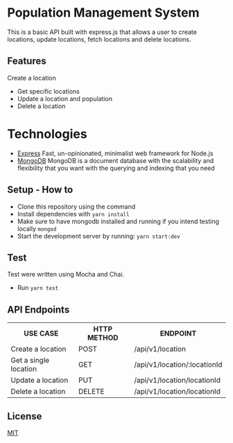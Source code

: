 
# Population Management System 

This is a basic API built with express.js that allows a user to create locations, update locations, fetch locations and delete locations.

## Features
Create a location
   - Get specific locations
   - Update a location and population
   - Delete a location

   # Technologies

   -   [Express](https://expressjs.com/)  Fast, un-opinionated, minimalist web framework for Node.js
   -   [MongoDB](https://www.mongodb.com/)  MongoDB is a document database with the scalability and flexibility that you want with the querying and indexing that you need

   ## Setup - How to

   -   Clone this repository using the command
   -   Install dependencies with  `yarn install`
   -   Make sure to have mongodb installed and running if you intend testing locally  `mongod`
   -   Start the development server by running:  `yarn start:dev`

   ## Test

   Test were written using Mocha and Chai.

   -   Run  `yarn test`

   ## [](https://github.com/chykehyman/PMS#api-endpoints)API Endpoints

   <table>
   <tr><th>USE CASE</th><th>HTTP METHOD</th><th>ENDPOINT</th></tr>
   <tr>
   <td>Create a location</td>
   <td>POST</td>
   <td>/api/v1/location</td>
   </tr>
   <tr><td>Get a single location</td> <td>GET</td>  <td>/api/v1/location/:locationId</td></tr>
   <tr><td>Update a location</td> <td>PUT</td>  <td>/api/v1/location/locationId</td></tr>
   <tr><td>Delete a location</td> <td>DELETE</td>  <td>/api/v1/location/locationId</td></tr>
   </table>

   ## License 
   [MIT](https://github.com/chykehyman/PMS/blob/master/LICENSE)
   
